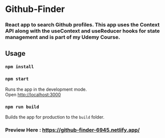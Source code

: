 # Github-Finder

### React app to search Github profiles. This app uses the Context API along with the useContext and useReducer hooks for state management and is part of my Udemy Course.

## Usage

### `npm install`

### `npm start`

Runs the app in the development mode.<br>
Open [http://localhost:3000](http://localhost:3000)

### `npm run build`

Builds the app for production to the `build` folder.<br>


### Preview Here : https://github-finder-6945.netlify.app/
